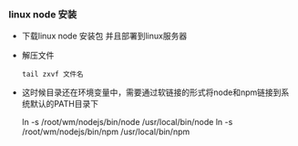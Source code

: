 ### linux node 安装


* 下载linux node 安装包 并且部署到linux服务器
* 解压文件
      
      tail zxvf 文件名
* 这时候目录还在环境变量中，需要通过软链接的形式将node和npm链接到系统默认的PATH目录下
   
   ln -s /root/wm/nodejs/bin/node /usr/local/bin/node
   ln -s /root/wm/nodejs/bin/npm /usr/local/bin/npm